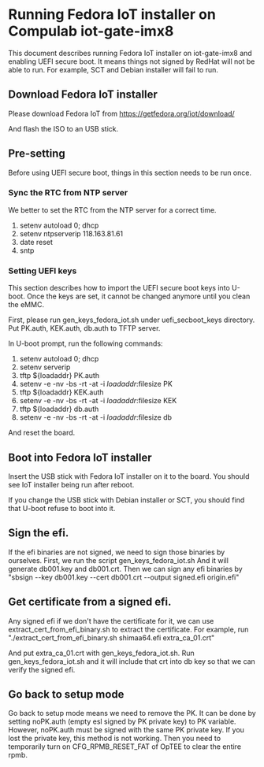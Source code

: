Running Fedora IoT installer on Compulab iot-gate-imx8
========================================================

This document describes running Fedora IoT installer on iot-gate-imx8
and enabling UEFI secure boot.
It means things not signed by RedHat will not be able to run. For example,
SCT and Debian installer will fail to run.

## Download Fedora IoT installer

Please download Fedora IoT from
https://getfedora.org/iot/download/

And flash the ISO to an USB stick.

## Pre-setting

Before using UEFI secure boot, things in this section needs to be run
once.

### Sync the RTC from NTP server

We better to set the RTC from the NTP server for a correct time.

1. setenv autoload 0; dhcp
2. setenv ntpserverip 118.163.81.61
3. date reset
4. sntp

### Setting UEFI keys

This section describes how to import the UEFI secure boot keys into
U-boot. Once the keys are set, it cannot be changed anymore until you
clean the eMMC.

First, please run gen_keys_fedora_iot.sh under uefi_secboot_keys directory.
Put PK.auth, KEK.auth, db.auth to TFTP server.

In U-boot prompt, run the following commands:
 1. setenv autoload 0; dhcp
 2. setenv serverip <your tftp server ip addr>
 3. tftp ${loadaddr} PK.auth
 4. setenv -e -nv -bs -rt -at -i ${loadaddr}:$filesize PK
 5. tftp ${loadaddr} KEK.auth
 6. setenv -e -nv -bs -rt -at -i ${loadaddr}:$filesize KEK
 7. tftp ${loadaddr} db.auth
 8. setenv -e -nv -bs -rt -at -i ${loadaddr}:$filesize db

And reset the board.

## Boot into Fedora IoT installer

Insert the USB stick with Fedora IoT installer on it to the board.
You should see IoT installer being run after reboot.

If you change the USB stick with Debian installer or SCT, you should
find that U-boot refuse to boot into it.

## Sign the efi.

If the efi binaries are not signed, we need to sign those binaries by
ourselves.
First, we run the script gen_keys_fedora_iot.sh
And it will generate db001.key and db001.crt.
Then we can sign any efi binaries by
"sbsign --key db001.key --cert db001.crt --output signed.efi origin.efi"

## Get certificate from a signed efi.

Any signed efi if we don't have the certificate for it, we can use
extract_cert_from_efi_binary.sh to extract the certificate.
For example, run
"./extract_cert_from_efi_binary.sh shimaa64.efi extra_ca_01.crt"

And put extra_ca_01.crt with gen_keys_fedora_iot.sh.
Run gen_keys_fedora_iot.sh and it will include that crt into db key
so that we can verify the signed efi.

## Go back to setup mode

Go back to setup mode means we need to remove the PK.
It can be done by setting noPK.auth (empty esl signed by PK private key) to
PK variable.
However, noPK.auth must be signed with the same PK private key.
If you lost the private key, this method is not working.
Then you need to temporarily turn on CFG_RPMB_RESET_FAT of OpTEE to
clear the entire rpmb.
